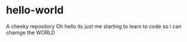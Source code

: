 # hello-world
A cheeky repository
Oh hello its just me starting to learn to code so i can chamge the WORLD

